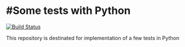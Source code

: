#Some tests with Python
=======================
[![Build Status](https://travis-ci.org/tdsimao/testsPython.svg?branch=master)](https://travis-ci.org/tdsimao/testsPython)

This repository is destinated for implementation of a few tests in Python


